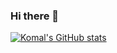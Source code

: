 ### Hi there 👋

[![Komal's GitHub stats](https://github-readme-stats.vercel.app/api?username=komalsrathi&show_icons=true&theme=tokyonight)](https://github.com/komalsrathi/github-readme-stats)

<!--
**komalsrathi/komalsrathi** is a ✨ _special_ ✨ repository because its `README.md` (this file) appears on your GitHub profile.

Here are some ideas to get you started:

- 🔭 I’m currently working on ...
- 🌱 I’m currently learning ...
- 👯 I’m looking to collaborate on ...
- 🤔 I’m looking for help with ...
- 💬 Ask me about ...
- 📫 How to reach me: ...
- 😄 Pronouns: ...
- ⚡ Fun fact: ...
-->
